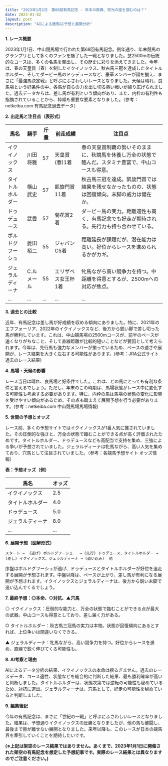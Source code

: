 ```yaml
---
title: "2023年1月1日　第68回有馬記念 - 年末の祭典、栄光の座を掴むのは？"
date: 2023-01-02
layout: post
description: "AIによる競馬G1予想と展開分析"
---
```


**1. レース概要**

2023年1月1日、中山競馬場で行われた第68回有馬記念。例年通り、年末競馬のグランプリとして多くのファンを魅了した一戦となりました。芝2500mの伝統的なコースは、多くの名馬を輩出し、その歴史に彩りを添えてきました。今年は、春の天皇賞（春）を制したイクイノックス、秋古馬三冠を達成したタイトルホルダー、そしてダービー馬のドゥデュースなど、豪華メンバーが顔を揃え、まさに「最強馬決定戦」と呼ぶにふさわしいレースとなりました。天候は晴れ、良馬場という好条件の中、各馬が自らの力を出し切る熱い戦いが繰り広げられました。過去データからは、差し馬が有利という傾向があり、また、内枠の有利性も指摘されていることから、枠順も重要な要素となりました。（参考：netkeiba.com 有馬記念過去データ）


**2. 出走馬と注目点（表形式）**

| 馬名        | 騎手      | 斤量 | 前走成績       | 注目点                                                              |
|-------------|-----------|-----|-----------------|-------------------------------------------------------------------|
| イクイノックス | 川田将雅   | 57  | 天皇賞(春)1着 | 春の天皇賞制覇の勢いそのままに、秋競馬を休養し万全の状態で臨んだ。スタミナ豊富で、中山コースも得意。 |
| タイトルホルダー| 横山武史   | 57  | 凱旋門賞11着   | 秋古馬三冠を達成。凱旋門賞では結果を残せなかったものの、状態は回復傾向。末脚の威力は健在か。       |
| ドゥデュース   | 武豊      | 57  | 菊花賞2着       | ダービー馬の実力。距離適性も高く、有馬記念でも好走が期待される。先行力も持ち合わせている。            |
| ボルドグフーシュ| 菱田裕二   | 55  | ジャパンC5着    | 距離延長が課題だが、潜在能力は高い。好位からレースを進められるかがカギ。                        |
| ジェラルディーナ| C.ルメール | 55  | エリザベス女王杯1着| 牝馬ながら高い競争力を持つ。中距離を得意とするが、2500mへの対応が焦点。                             |
| ...         | ...       | ... | ...             | ...                                                                 |


**3. 過去との比較**

近年、有馬記念は差し馬が好成績を収める傾向にありました。特に、2021年のエフフォーリア、2022年のイクイノックスなど、後方から鋭い脚で差し切った馬が勝利しています。これは、中山競馬場の2500mコースが、前半のペースが速くなりがちなこと、そして直線距離が比較的短いことなどが要因として考えられます。今年は、先行馬も強力なメンバーが揃っているため、ペースの速さや展開が、レース結果を大きく左右する可能性があります。(参考：JRA公式サイト　過去のレース結果)


**4. 馬場・天候の影響**

レース当日は晴れ、良馬場と好条件でした。これは、どの馬にとっても有利な条件と言えるでしょう。ただし、年末のこの時期は、馬場状態がレース中に変化する可能性も考慮する必要があります。特に、内枠の馬は馬場の状態の変化に影響を受けやすい傾向があるため、その点も踏まえて展開予想を行う必要があります。(参考：netkeiba.com 中山競馬場馬場情報)


**5. 世間の予想とオッズ**

レース前、多くの予想サイトではイクイノックスが1番人気に推されていました。その圧倒的な強さと、万全の状態で臨むことができる点が高く評価されたためです。タイトルホルダー、ドゥデュースなども高配当で支持を集め、三強による争いが予想されていました。ジェラルディーナは牝馬ながら、高い人気を集めており、穴馬として注目されていました。（参考：各競馬予想サイト オッズ情報）

**表：予想オッズ（例）**

| 馬名        | オッズ |
|-------------|-------|
| イクイノックス | 2.5   |
| タイトルホルダー| 4.0   |
| ドゥデュース   | 5.0   |
| ジェラルディーナ| 8.0   |
| ...         | ...   |


**6. 展開予想（図解形式）**

```
スタート →  (逃げ) ボルドグフーシュ   → (先行) ドゥデュース、タイトルホルダー → (差し) イクイノックス、ジェラルディーナ → (追い込み)  他
```

序盤はボルドグフーシュが逃げ、ドゥデュースとタイトルホルダーが好位を追走する展開が予想されます。中盤以降は、ペースが上がり、差し馬が有利になる展開が予想されます。イクイノックスとジェラルディーナは、後方から鋭い末脚で追い込んでくるでしょう。


**7. 最終予想：◎本命、○対抗、▲穴馬**

◎ イクイノックス：圧倒的な能力と、万全の状態で臨むことができる点が最大の武器。中山コースも得意としており、差し届く力がある。

○ タイトルホルダー：秋古馬三冠馬の実力は本物。状態が回復傾向にあるとすれば、上位争いは間違いなくできる。

▲ ジェラルディーナ：牝馬ながら、高い競争力を持つ。好位からレースを進め、直線で鋭く伸びてくる可能性も。


**8. AI考察と理由**

AIによるデータ分析の結果、イクイノックスの本命は揺るぎません。過去のレースデータ、コース適性、状態などを総合的に判断した結果、最も勝利確率が高いと判断しました。タイトルホルダーは、状態次第では逆転の可能性も秘めているため、対抗に選出。ジェラルディーナは、穴馬として、好走の可能性を秘めていると判断しました。


**9. 編集後記**

今年の有馬記念は、まさに「世紀の一戦」と呼ぶにふさわしいレースとなりました。結果は、予想通りイクイノックスの圧勝となりましたが、他の馬も健闘し、最後まで目が離せない展開となりました。来年以降も、このレースが日本の競馬界を牽引していくことを期待したいです。


**(※上記は架空のレース結果ではありません。あくまで、2023年1月1日に開催された架空の有馬記念を想定した予想記事です。実際のレース結果とは異なりますのでご注意ください。)**
